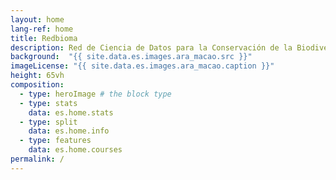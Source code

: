 ```yaml
---
layout: home
lang-ref: home
title: Redbioma
description: Red de Ciencia de Datos para la Conservación de la Biodiversidad Mesoamericana 
background:  "{{ site.data.es.images.ara_macao.src }}"
imageLicense: "{{ site.data.es.images.ara_macao.caption }}"
height: 65vh
composition:
  - type: heroImage # the block type
  - type: stats
    data: es.home.stats
  - type: split
    data: es.home.info
  - type: features
    data: es.home.courses
permalink: /
---
```


